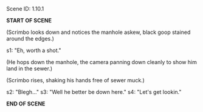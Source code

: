 Scene ID: 1.10.1

**START OF SCENE**

(Scrimbo looks down and notices the manhole askew, black goop stained around the edges.)

s1: "Eh, worth a shot."

(He hops down the manhole, the camera panning down cleanly to show him land in the sewer.)

(Scrimbo rises, shaking his hands free of sewer muck.)

s2: "Blegh..."
s3: "Well he better be down here."
s4: "Let's get lookin."

**END OF SCENE**